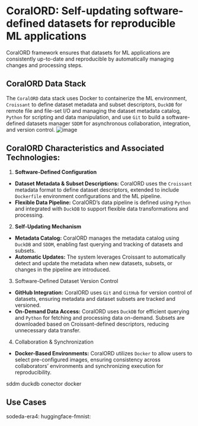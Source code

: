 # CoralORD: Self-updating software-defined datasets for reproducible ML applications

CoralORD framework ensures that datasets for ML applications are consistently up-to-date and reproducible by automatically managing changes and processing steps.

## CoralORD Data Stack
The `CoralORD` data stack uses Docker to containerize the ML environment, `Croissant` to define dataset metadata and subset descriptors, `DuckDB` for remote file and file-set I/O and managing the dataset metadata catalog, `Python` for scripting and data manipulation, and use `Git` to build a software-defined datasets manager `SDDM` for asynchronous collaboration, integration, and version control.
![image](https://github.com/user-attachments/assets/e55e826d-5406-4220-8053-8dfe9301f3d5)

 
## CoralORD Characteristics and Associated Technologies:
1. **Software-Defined Configuration**
- **Dataset Metadata & Subset Descriptions:** CoralORD uses the `Croissant` metadata format to define dataset descriptors, extended to include `Dockerfile` environment configurations and the ML pipeline.
- **Flexible Data Pipeline:** CoralORD’s data pipeline is defined using `Python` and integrated with `DuckDB` to support flexible data transformations and processing.

2. **Self-Updating Mechanism**
- **Metadata Catalog:** CoralORD manages the metadata catalog using `DuckDB` and `SDDM`, enabling fast querying and tracking of datasets and subsets.
- **Automatic Updates:** The system leverages Croissant to automatically detect and update the metadata when new datasets, subsets, or changes in the pipeline are introduced.

3. Software-Defined Dataset Version Control
- **GitHub Integration:** CoralORD uses `Git` and `GitHub` for version control of datasets, ensuring metadata and dataset subsets are tracked and versioned.
- **On-Demand Data Access:** CoralORD uses `DuckDB` for efficient querying and `Python` for fetching and processing data on-demand. Subsets are downloaded based on Croissant-defined descriptors, reducing unnecessary data transfer.

4. Collaboration & Synchronization
- **Docker-Based Environments:** CoralORD utilizes `Docker` to allow users to select pre-configured images, ensuring consistency across collaborators’ environments and synchronizing execution for reproducibility.


sddm
duckdb conector
docker


## Use Cases
sodeda-era4:
huggingface-fmnist: 
